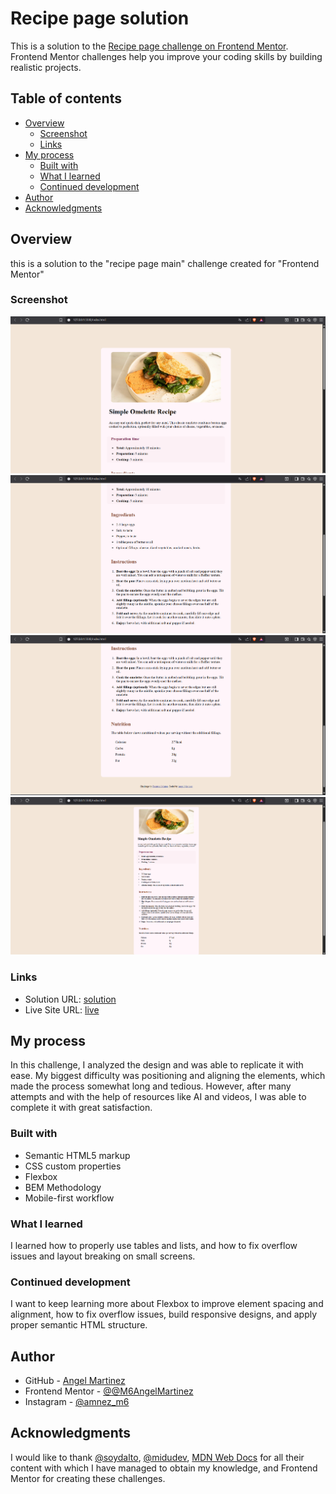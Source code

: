 # Recipe page solution

This is a solution to the [Recipe page challenge on Frontend Mentor](https://www.frontendmentor.io/challenges/recipe-page-KiTsR8QQKm). Frontend Mentor challenges help you improve your coding skills by building realistic projects. 

## Table of contents

- [Overview](#overview)
  - [Screenshot](#screenshot)
  - [Links](#links)
- [My process](#my-process)
  - [Built with](#built-with)
  - [What I learned](#what-i-learned)
  - [Continued development](#continued-development)
- [Author](#author)
- [Acknowledgments](#acknowledgments)


## Overview

this is a solution to the "recipe page main" challenge created for "Frontend Mentor"


### Screenshot

![](./assets/images/Captura%20de%20pantalla%202025-07-13%20191309.png)
![](./assets/images/Captura%20de%20pantalla%202025-07-13%20191326.png)
![](./assets/images/Captura%20de%20pantalla%202025-07-13%20191345.png)
![](./assets/images/Captura%20de%20pantalla%202025-07-13%20191417.png)


### Links

- Solution URL: [solution](https://github.com/M6AngelMartinez/recipe-page-main.git)
- Live Site URL: [live](https://your-live-site-url.com)


## My process

In this challenge, I analyzed the design and was able to replicate it with ease. My biggest difficulty was positioning and aligning the elements, which made the process somewhat long and tedious. However, after many attempts and with the help of resources like AI and videos, I was able to complete it with great satisfaction.


### Built with

- Semantic HTML5 markup
- CSS custom properties
- Flexbox
- BEM Methodology
- Mobile-first workflow


### What I learned

I learned how to properly use tables and lists, and how to fix overflow issues and layout breaking on small screens.


### Continued development

I want to keep learning more about Flexbox to improve element spacing and alignment, how to fix overflow issues, build responsive designs, and apply proper semantic HTML structure.


## Author

- GitHub - [Angel Martinez](https://github.com/M6AngelMartinez)
- Frontend Mentor - [@@M6AngelMartinez](https://www.frontendmentor.io/profile/M6AngelMartinez)
- Instagram - [@amnez_m6](https://www.instagram.com/amnez_m6/)


## Acknowledgments

I would like to thank [@soydalto](https://www.instagram.com/soydalto/), [@midudev](https://www.instagram.com/midu.dev/), [MDN Web Docs](https://developer.mozilla.org/es/) for all their content with which I have managed to obtain my knowledge, and Frontend Mentor for creating these challenges.
